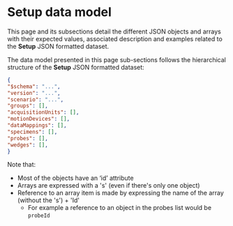 # **Setup** data model

This page and its subsections detail the different JSON objects and arrays with their expected values, associated description and examples related to the **Setup** JSON formatted dataset. 

The data model presented in this page sub-sections follows the hierarchical structure of the **Setup** JSON formatted dataset:

``` json
{
"$schema": "...",
"version": "...",
"scenario": "...",
"groups": [],
"acquisitionUnits": [],
"motionDevices": [],
"dataMappings": [],
"specimens": [],
"probes": [],
"wedges": [],
}
```


Note that: 

- Most of the objects have an ‘id’ attribute
- Arrays are expressed with a 's' (even if there's only one object)
- Reference to an array item is made by expressing the name of the array (without the 's') + 'Id' 
    - For example a reference to an object in the probes list would be `probeId`